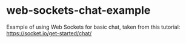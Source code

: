 # web-sockets-chat-example
Example of using Web Sockets for basic chat, taken from this tutorial: https://socket.io/get-started/chat/
